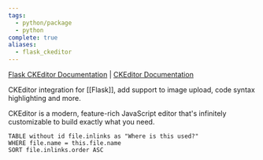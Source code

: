 ```yaml
---
tags:
  - python/package
  - python
complete: true
aliases:
  - flask_ckeditor
---
```

[Flask CKEditor Documentation](https://flask-ckeditor.readthedocs.io/en/latest/) | [CKEditor Documentation](https://ckeditor.com/docs/)


CKEditor integration for [[Flask]], add support to image upload, code syntax highlighting and more.

CKEditor is a modern, feature-rich JavaScript editor that's infinitely customizable to build exactly what you need.

```dataview
TABLE without id file.inlinks as "Where is this used?"
WHERE file.name = this.file.name
SORT file.inlinks.order ASC 
```